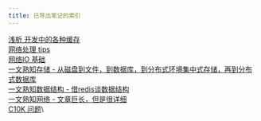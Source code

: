 ```yaml
---
title: 已导出笔记的索引
---
```


[浅析
开发中的各种缓存](%E6%B5%85%E6%9E%90%20%E5%BC%80%E5%8F%91%E4%B8%AD%E7%9A%84%E5%90%84%E7%A7%8D%E7%BC%93%E5%AD%98.html)\
[网络处理 tips](%E7%BD%91%E7%BB%9C%E5%A4%84%E7%90%86%20tips.html)\
[网络IO 基础](%E7%BD%91%E7%BB%9CIO%20%E5%9F%BA%E7%A1%80.html)\
[一文熟知存储 -
从磁盘到文件，到数据库，到分布式环境集中式存储，再到分布式数据库](%E4%B8%80%E6%96%87%E7%86%9F%E7%9F%A5%E5%AD%98%E5%82%A8%20-%20%E4%BB%8E%E7%A3%81%E7%9B%98%E5%88%B0%E6%96%87%E4%BB%B6%EF%BC%8C%E5%88%B0%E6%95%B0%E6%8D%AE%E5%BA%93%EF%BC%8C%E5%88%B0%E5%88%86%E5%B8%83%E5%BC%8F%E7%8E%AF%E5%A2%83%E9%9B%86%E4%B8%AD%E5%BC%8F%E5%AD%98%E5%82%A8%EF%BC%8C%E5%86%8D%E5%88%B0%E5%88%86%E5%B8%83%E5%BC%8F%E6%95%B0%E6%8D%AE%E5%BA%93.html)\
[一文熟知数据结构 -
借redis谈数据结构](%E4%B8%80%E6%96%87%E7%86%9F%E7%9F%A5%E6%95%B0%E6%8D%AE%E7%BB%93%E6%9E%84%20-%20%E5%80%9Fredis%E8%B0%88%E6%95%B0%E6%8D%AE%E7%BB%93%E6%9E%84.html)\
[一文熟知网络 -
文章巨长，但是很详细](%E4%B8%80%E6%96%87%E7%86%9F%E7%9F%A5%E7%BD%91%E7%BB%9C%20-%20%E6%96%87%E7%AB%A0%E5%B7%A8%E9%95%BF%EF%BC%8C%E4%BD%86%E6%98%AF%E5%BE%88%E8%AF%A6%E7%BB%86.html)\
[C10K 问题](C10K%20%E9%97%AE%E9%A2%98.html)\
